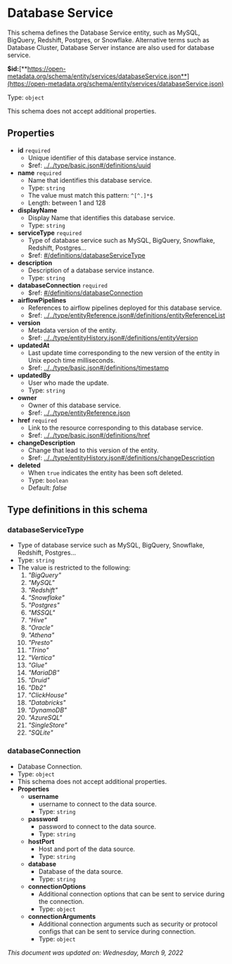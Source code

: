 # Database Service

This schema defines the Database Service entity, such as MySQL, BigQuery, Redshift, Postgres, or Snowflake. Alternative terms such as Database Cluster, Database Server instance are also used for database service.

**$id:**[**https://open-metadata.org/schema/entity/services/databaseService.json**](https://open-metadata.org/schema/entity/services/databaseService.json)

Type: `object`

This schema does not accept additional properties.

## Properties

* **id** `required`
  * Unique identifier of this database service instance.
  * $ref: [../../type/basic.json#/definitions/uuid](../types/basic.md#uuid)
* **name** `required`
  * Name that identifies this database service.
  * Type: `string`
  * The value must match this pattern: `^[^.]*$`
  * Length: between 1 and 128
* **displayName**
  * Display Name that identifies this database service.
  * Type: `string`
* **serviceType** `required`
  * Type of database service such as MySQL, BigQuery, Snowflake, Redshift, Postgres...
  * $ref: [#/definitions/databaseServiceType](databaseservice.md#databaseservicetype)
* **description**
  * Description of a database service instance.
  * Type: `string`
* **databaseConnection** `required`
  * $ref: [#/definitions/databaseConnection](databaseservice.md#databaseconnection)
* **airflowPipelines**
  * References to airflow pipelines deployed for this database service.
  * $ref: [../../type/entityReference.json#/definitions/entityReferenceList](../types/entityreference.md#entityreferencelist)
* **version**
  * Metadata version of the entity.
  * $ref: [../../type/entityHistory.json#/definitions/entityVersion](../types/entityhistory.md#entityversion)
* **updatedAt**
  * Last update time corresponding to the new version of the entity in Unix epoch time milliseconds.
  * $ref: [../../type/basic.json#/definitions/timestamp](../types/basic.md#timestamp)
* **updatedBy**
  * User who made the update.
  * Type: `string`
* **owner**
  * Owner of this database service.
  * $ref: [../../type/entityReference.json](../types/entityreference.md)
* **href** `required`
  * Link to the resource corresponding to this database service.
  * $ref: [../../type/basic.json#/definitions/href](../types/basic.md#href)
* **changeDescription**
  * Change that lead to this version of the entity.
  * $ref: [../../type/entityHistory.json#/definitions/changeDescription](../types/entityhistory.md#changedescription)
* **deleted**
  * When `true` indicates the entity has been soft deleted.
  * Type: `boolean`
  * Default: _false_

## Type definitions in this schema

### databaseServiceType

* Type of database service such as MySQL, BigQuery, Snowflake, Redshift, Postgres...
* Type: `string`
* The value is restricted to the following:
  1. _"BigQuery"_
  2. _"MySQL"_
  3. _"Redshift"_
  4. _"Snowflake"_
  5. _"Postgres"_
  6. _"MSSQL"_
  7. _"Hive"_
  8. _"Oracle"_
  9. _"Athena"_
  10. _"Presto"_
  11. _"Trino"_
  12. _"Vertica"_
  13. _"Glue"_
  14. _"MariaDB"_
  15. _"Druid"_
  16. _"Db2"_
  17. _"ClickHouse"_
  18. _"Databricks"_
  19. _"DynamoDB"_
  20. _"AzureSQL"_
  21. _"SingleStore"_
  22. _"SQLite"_

### databaseConnection

* Database Connection.
* Type: `object`
* This schema does not accept additional properties.
* **Properties**
  * **username**
    * username to connect to the data source.
    * Type: `string`
  * **password**
    * password to connect to the data source.
    * Type: `string`
  * **hostPort**
    * Host and port of the data source.
    * Type: `string`
  * **database**
    * Database of the data source.
    * Type: `string`
  * **connectionOptions**
    * Additional connection options that can be sent to service during the connection.
    * Type: `object`
  * **connectionArguments**
    * Additional connection arguments such as security or protocol configs that can be sent to service during connection.
    * Type: `object`

_This document was updated on: Wednesday, March 9, 2022_
